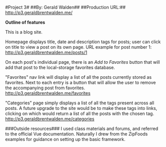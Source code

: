 #Project 3#
##By: Gerald Walden##
##Production URL:## <http://p3.geraldbrentwalden.me/>

__Outline of features__

This is a blog site.

Homepage displays title, date and description tags for posts; user can click on title to view
a post on its own page. 
URL example for post number 1: http://p3.geraldbrentwalden.me/posts/1

On each post's individual page, there is an *Add to Favorites* button that will add that post to
the local-storage favorites database.

"Favorites" nav link will display a list of all the posts currently stored as favorites. Next to each
entry is a button that will allow the user to remove the accompanying post from favorites. 
http://p3.geraldbrentwalden.me/favorites

"Categories" page simply displays a list of all the tags present across all posts. A future upgrade to the site would
be to make these tags into links, clicking on which would return a list of all the posts with the chosen tag. 
http://p3.geraldbrentwalden.me/categories

###Outside resources###
I used class materials and forums, and referred to the official Vue documentation. Naturally I drew from the ZipFoods examples
for guidance on setting up the basic framework. 

